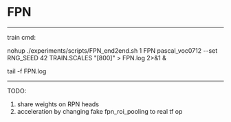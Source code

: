 # FPN
-----------------
train cmd:

nohup ./experiments/scripts/FPN_end2end.sh 1 FPN pascal_voc0712 --set
RNG_SEED 42 TRAIN.SCALES "[800]" > FPN.log 2>&1 &

tail -f FPN.log


------------------------

TODO:
1. share weights on RPN heads
2. acceleration by changing fake fpn_roi_pooling to real tf op
